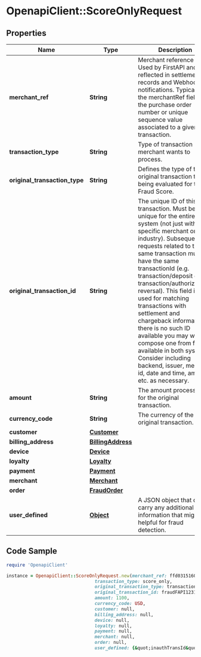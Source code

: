 # OpenapiClient::ScoreOnlyRequest

## Properties

Name | Type | Description | Notes
------------ | ------------- | ------------- | -------------
**merchant_ref** | **String** | Merchant reference code. Used by FirstAPI and reflected in settlement records and Webhook notifications. Typically, the merchantRef field is the purchase order number or unique sequence value associated to a given transaction. | [optional] 
**transaction_type** | **String** | Type of transaction merchant wants to process. | 
**original_transaction_type** | **String** | Defines the type of the original transaction that is being evaluated for the Fraud Score. | 
**original_transaction_id** | **String** | The unique ID of this transaction. Must be unique for the entire system (not just within a specific merchant or industry). Subsequent requests related to the same transaction must have the same transactionId (e.g. transaction/deposit or transaction/authorization-reversal). This field is used for matching transactions with settlement and chargeback information. If there is no such ID available you may wish to compose one from fields available in both systems. Consider including backend, issuer, merchant id, date and time, amount, etc. as necessary. | 
**amount** | **String** | The amount processed for the original transaction. | 
**currency_code** | **String** | The currency of the original transaction. | 
**customer** | [**Customer**](Customer.md) |  | [optional] 
**billing_address** | [**BillingAddress**](BillingAddress.md) |  | [optional] 
**device** | [**Device**](Device.md) |  | [optional] 
**loyalty** | [**Loyalty**](Loyalty.md) |  | [optional] 
**payment** | [**Payment**](Payment.md) |  | 
**merchant** | [**Merchant**](Merchant.md) |  | 
**order** | [**FraudOrder**](FraudOrder.md) |  | [optional] 
**user_defined** | [**Object**](.md) | A JSON object that can carry any additional information that might be helpful for fraud detection. | [optional] 

## Code Sample

```ruby
require 'OpenapiClient'

instance = OpenapiClient::ScoreOnlyRequest.new(merchant_ref: ffd031516002,
                                 transaction_type: score_only,
                                 original_transaction_type: transaction/authorization,
                                 original_transaction_id: fraudFAPI1231231,
                                 amount: 1100,
                                 currency_code: USD,
                                 customer: null,
                                 billing_address: null,
                                 device: null,
                                 loyalty: null,
                                 payment: null,
                                 merchant: null,
                                 order: null,
                                 user_defined: {&quot;inauthTransId&quot;:1234})
```


